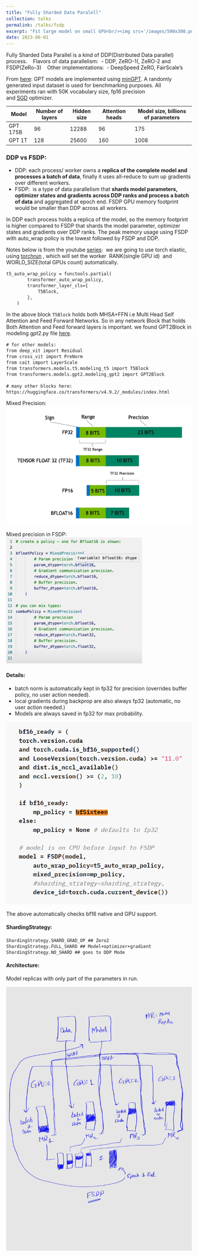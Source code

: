```yaml
---
title: "Fully Sharded Data Paralell"
collection: talks
permalink: /talks/fsdp
excerpt: "Fit large model on small GPU<br/><img src='/images/500x300.png'>"
date: 2023-06-01
---
```


Fully Sharded Data Parallel is a kind of DDP(Distributed Data parallel) process.
 
 Flavors of data parallelism:
 - DDP, ZeRO-1(, ZeRO-2 and FSDP(ZeRo-3)
 
 Other implementations: 
 - DeepSpeed ZeRO, FairScale’s

From [here](https://pytorch.org/blog/introducing-pytorch-fully-sharded-data-parallel-api/):
GPT models are implemented using [minGPT](https://github.com/karpathy/minGPT). A randomly generated input dataset is used for benchmarking purposes. All experiments ran with 50K vocabulary size, fp16 precision and [SGD](https://pytorch.org/docs/stable/generated/torch.optim.SGD.html) optimizer.

|Model|Number of layers|Hidden size|Attention heads|Model size, billions of parameters|
|---|---|---|---|---|
|GPT 175B|96|12288|96|175|
|GPT 1T|128|25600|160|1008|

### DDP vs FSDP:
- DDP: each process/ worker owns a **replica of the complete model and processes a batch of data**, finally it uses all-reduce to sum up gradients over different workers.
- FSDP:  is a type of data parallelism that **shards model parameters, optimizer states and gradients across DDP ranks and process a batch of data** and aggregated at epoch end.
FSDP GPU memory footprint would be smaller than DDP across all workers.

In DDP each process holds a replica of the model, so the memory footprint is higher compared to FSDP that shards the model parameter, optimizer states and gradients over DDP ranks. The peak memory usage using FSDP with auto_wrap policy is the lowest followed by FSDP and DDP.

Notes below is from the youtube [series](https://www.youtube.com/watch?v=HQeKwCsnH4k&list=PL_lsbAsL_o2BT6aerEKgIoufVD_fodnuT&index=2):
 we are going to use torch elastic, using [torchrun](https://pytorch.org/docs/stable/elastic/run.html) , which will set the worker  RANK(single GPU id)  and  WORLD_SIZE(total GPUs count) automatically.
 
```
t5_auto_wrap_policy = functools.partial(
        transformer_auto_wrap_policy,
        transformer_layer_cls={
            T5Block, 
        },
    )    
```

In the above block `T5Block` holds both MHSA+FFN i.e Multi Head Self Attention and Feed Forward Networks. So in any network  Block that holds Both Attention and Feed forward layers is important. we found GPT2Block in modeling gpt2.py file [here](https://huggingface.co/transformers/v4.9.2/_modules/transformers/models/gpt2/modeling_gpt2.html).

```
# for other models:
from deep_vit import Residual
from cross_vit import PreNorm
from cait import LayerScale
from transformers.models.t5.modeling_t5 import T5Block
from transformers.models.gpt2.modeling_gpt2 import GPT2Block 

# many other blocks here:
https://huggingface.co/transformers/v4.9.2/_modules/index.html
```

Mixed Precision:
![](../assets/images/fsdp_img1.png)

Mixed precision in FSDP:
![](../assets/images/fsdp_img2.png)

#### Details:
- batch norm is automatically kept in fp32 for precision (overrides buffer policy, no user action needed).
- local gradients during backprop are also always fp32 (automatic, no user action needed.)
- Models are always saved in fp32 for max probability.

![](../assets/images/fsdp_img3.png)

The above automatically checks bf16 native and GPU support.

#### ShardingStrategy:
```
ShardingStrategy.SHARD_GRAD_OP ## Zero2
ShardingStrategy.FULL_SHARD ## Model+optimizer+gradient
ShardingStrategy.NO_SHARD ## goes to DDP Mode
```

#### Architecture: 
Model replicas with only part of the parameters in run.

![](../assets/images/fsdp_architecture.jpeg)
